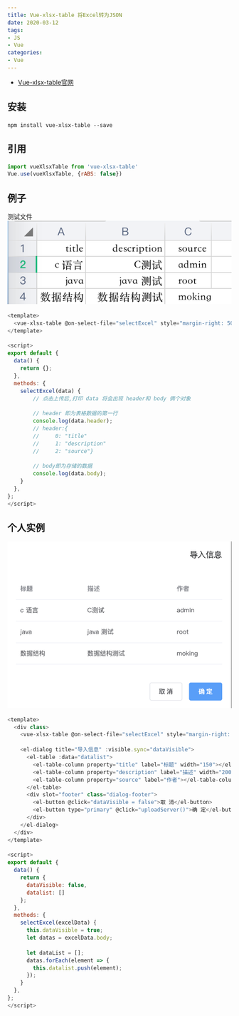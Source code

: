 ```yaml
--- 
title: Vue-xlsx-table 将Excel转为JSON
date: 2020-03-12
tags:  
- JS
- Vue
categories:
- Vue
--- 
```

- [Vue-xlsx-table官网](https://www.npmjs.com/package/vue-xlsx-table)

## 安装
` npm install vue-xlsx-table --save
`
## 引用
```js
import vueXlsxTable from 'vue-xlsx-table'
Vue.use(vueXlsxTable, {rABS: false})
```

## 例子
测试文件
![](https://raw.githubusercontent.com/Moking1997/NotePhoto/master/20200312131853.png)

```js
<template>
  <vue-xlsx-table @on-select-file="selectExcel" style="margin-right: 50px;">批量导入</vue-xlsx-table>
</template>

<script>
export default {
  data() {
    return {};
  },
  methods: {
    selectExcel(data) {
        // 点击上传后,打印 data 将会出现 header和 body 俩个对象
        
        // header 即为表格数据的第一行 
        console.log(data.header);
        // header:{ 
        //     0: "title"
        //     1: "description"
        //     2: "source"}

        // body即为存储的数据
        console.log(data.body);
    }
  },
};
</script>
```
## 个人实例
![](https://raw.githubusercontent.com/Moking1997/NotePhoto/master/20200312135032.png)
```js
<template>
  <div class>
    <vue-xlsx-table @on-select-file="selectExcel" style="margin-right: 50px;">批量导入</vue-xlsx-table>

    <el-dialog title="导入信息" :visible.sync="dataVisible">
      <el-table :data="datalist">
        <el-table-column property="title" label="标题" width="150"></el-table-column>
        <el-table-column property="description" label="描述" width="200"></el-table-column>
        <el-table-column property="source" label="作者"></el-table-column>
      </el-table>
      <div slot="footer" class="dialog-footer">
        <el-button @click="dataVisible = false">取 消</el-button>
        <el-button type="primary" @click="uploadServer()">确 定</el-button>
      </div>
    </el-dialog>
  </div>
</template>

<script>
export default {
  data() {
    return {
      dataVisible: false,
      datalist: []
    };
  },
  methods: {
    selectExcel(excelData) {
      this.dataVisible = true;
      let datas = excelData.body;

      let dataList = [];
      datas.forEach(element => {
        this.datalist.push(element);
      });
    }
  },
};
</script>
```

